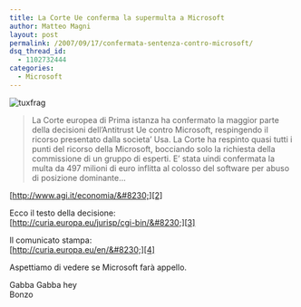 ```yaml
---
title: La Corte Ue conferma la supermulta a Microsoft
author: Matteo Magni
layout: post
permalink: /2007/09/17/confermata-sentenza-contro-microsoft/
dsq_thread_id:
  - 1102732444
categories:
  - Microsoft
---
```

![tuxfrag][1]

> La Corte europea di Prima istanza ha confermato la maggior parte della decisioni dell&#8217;Antitrust Ue contro Microsoft, respingendo il ricorso presentato dalla societa&#8217; Usa. La Corte ha respinto quasi tutti i punti del ricorso della Microsoft, bocciando solo la richiesta della commissione di un gruppo di esperti. E&#8217; stata uindi confermata la multa da 497 milioni di euro inflitta al colosso del software per abuso di posizione dominante&#8230; 

[http://www.agi.it/economia/&#8230;][2]

Ecco il testo della decisione:  
[http://curia.europa.eu/jurisp/cgi-bin/&#8230;][3]

Il comunicato stampa:  
[http://curia.europa.eu/en/&#8230;][4]

Aspettiamo di vedere se Microsoft farà appello.

Gabba Gabba hey  
Bonzo

<div class='kindleWidget kindleLight' >
  
</div>



 [1]: http://magni.me/wp-content/uploads/2007/09/tuxfrag.jpg
 [2]: http://www.agi.it/economia/notizie/200709171005-eco-rt11014-art.html
 [3]: http://curia.europa.eu/jurisp/cgi-bin/form.pl?lang=EN&#038;Submit=rechercher&#038;numaff=T-201/04
 [4]: http://curia.europa.eu/en/actu/communiques/cp07/aff/cp070063en.pdf